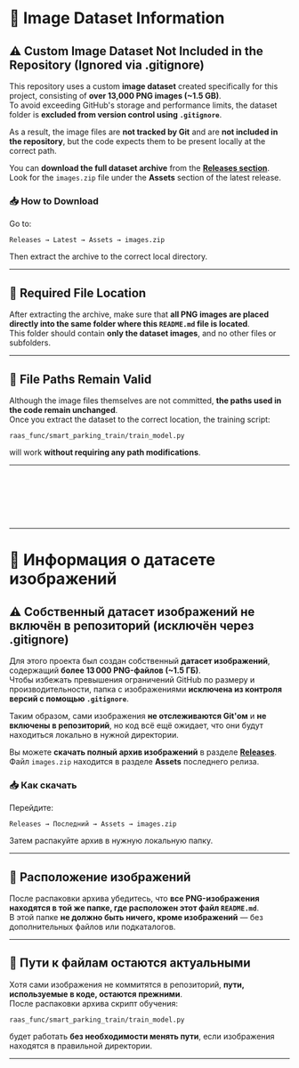 # 📸 Image Dataset Information

## ⚠️ Custom Image Dataset Not Included in the Repository (Ignored via .gitignore)

This repository uses a custom **image dataset** created specifically for this project, consisting of **over 13,000 PNG images (~1.5 GB)**.  
To avoid exceeding GitHub's storage and performance limits, the dataset folder is **excluded from version control using `.gitignore`**.

As a result, the image files are **not tracked by Git** and are **not included in the repository**, but the code expects them to be present locally at the correct path.

You can **download the full dataset archive** from the **[Releases section](https://github.com/TheAndreyZakharov/Russian-Automotive-Assistance-System/releases)**.  
Look for the `images.zip` file under the **Assets** section of the latest release.

### 📥 How to Download
Go to:

```
Releases → Latest → Assets → images.zip
```

Then extract the archive to the correct local directory.

---

## 📁 Required File Location

After extracting the archive, make sure that **all PNG images are placed directly into the same folder where this `README.md` file is located**.  
This folder should contain **only the dataset images**, and no other files or subfolders.

---

## 🔧 File Paths Remain Valid

Although the image files themselves are not committed, **the paths used in the code remain unchanged**.  
Once you extract the dataset to the correct location, the training script:

```
raas_func/smart_parking_train/train_model.py
```

will work **without requiring any path modifications**.

---

<br><br><br><br><br>

---

# 📸 Информация о датасете изображений

## ⚠️ Собственный датасет изображений не включён в репозиторий (исключён через .gitignore)

Для этого проекта был создан собственный **датасет изображений**, содержащий **более 13 000 PNG-файлов (~1.5 ГБ)**.  
Чтобы избежать превышения ограничений GitHub по размеру и производительности, папка с изображениями **исключена из контроля версий с помощью `.gitignore`**.

Таким образом, сами изображения **не отслеживаются Git'ом** и **не включены в репозиторий**, но код всё ещё ожидает, что они будут находиться локально в нужной директории.

Вы можете **скачать полный архив изображений** в разделе **[Releases](https://github.com/TheAndreyZakharov/Russian-Automotive-Assistance-System/releases)**.  
Файл `images.zip` находится в разделе **Assets** последнего релиза.

### 📥 Как скачать
Перейдите:

```
Releases → Последний → Assets → images.zip
```

Затем распакуйте архив в нужную локальную папку.

---

## 📁 Расположение изображений

После распаковки архива убедитесь, что **все PNG-изображения находятся в той же папке, где расположен этот файл `README.md`**.  
В этой папке **не должно быть ничего, кроме изображений** — без дополнительных файлов или подкаталогов.

---

## 🔧 Пути к файлам остаются актуальными

Хотя сами изображения не коммитятся в репозиторий, **пути, используемые в коде, остаются прежними**.  
После распаковки архива скрипт обучения:

```
raas_func/smart_parking_train/train_model.py
```

будет работать **без необходимости менять пути**, если изображения находятся в правильной директории.

---
